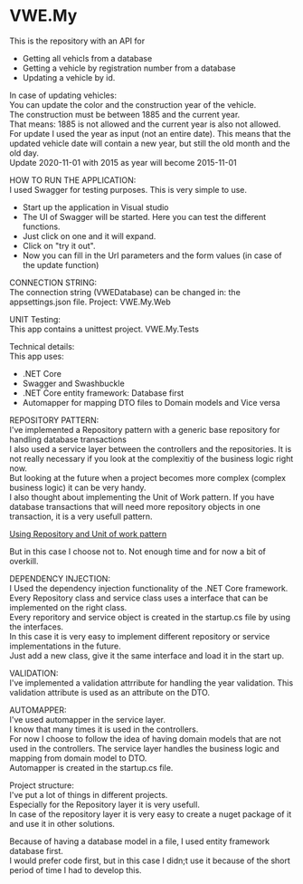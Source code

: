 # VWE.My

This is the repository with an API for  

- Getting all vehicls from a database
- Getting a vehicle by registration number from a database
- Updating a vehicle by id. 

In case of updating vehicles:  
  You can update the color and the construction year of the vehicle.  
  The construction must be between 1885 and the current year.  
  That means: 1885 is not allowed and the current year is also not allowed.  
  For update I used the year as input (not an entire date). This means that the updated vehicle date will contain a new year, but still the old month and the old day.  
      Update 2020-11-01 with 2015 as year will become 2015-11-01
      
 HOW TO RUN THE APPLICATION:   
  I used Swagger for testing purposes. This is very simple to use.  
  - Start up the application in Visual studio
  - The UI of Swagger will be started. Here you can test the different functions.
  - Just click on one and it will expand.
  - Click on "try it out". 
  - Now you can fill in the Url parameters and the form values (in case of the update function)
    
  CONNECTION STRING:  
  The connection string (VWEDatabase) can be changed in: 
  the appsettings.json file.
  Project: VWE.My.Web
  
  UNIT Testing:  
  This app contains a unittest project.
  VWE.My.Tests
  
  Technical details:  
  This app uses:
  - .NET Core
  - Swagger and Swashbuckle
  - .NET Core entity framework: Database first
  - Automapper for mapping DTO files to Domain models and Vice versa
  
  REPOSITORY PATTERN:  
  I've implemented a Repository pattern with a generic base repository for handling database transactions  
  I also used a service layer between the controllers and the repositories. It is not really necessary if you look at the complexitiy of the business logic right now.  
  But looking at the future when a project becomes more complex (complex business logic) it can be very handy.  
  I also thought about implementing the Unit of Work pattern. If you have database transactions that will need more repository objects in one transaction, it is a very usefull pattern.  
  
  <a href="https://docs.microsoft.com/en-us/aspnet/mvc/overview/older-versions/getting-started-with-ef-5-using-mvc-4/implementing-the-repository-and-unit-of-work-patterns-in-an-asp-net-mvc-application">Using Repository and Unit of work pattern</a>  
  
  But in this case I choose not to. Not enough time and for now a bit of overkill.
  
  DEPENDENCY INJECTION:    
  I Used the dependency injection functionality of the .NET Core framework. Every Repository class and service class uses a interface that can be implemented on the right class.  
  Every reporitory and service object is created in the startup.cs file by using the interfaces.  
  In this case it is very easy to implement different repository or service implementations in the future.  
  Just add a new class, give it the same interface and load it in the start up.  
  
  VALIDATION:  
  I've implemented a validation attrribute for handling the year validation. This validation attribute is used as an attribute on the DTO.  
  
  AUTOMAPPER:  
  I've used automapper in the service layer.  
  I know that many times it is used in the controllers.  
  For now I choose to follow the idea of having domain models that are not used in the controllers. The service layer handles the business logic and mapping from domain model to DTO.  
  Automapper is created in the startup.cs file.  
  
  Project structure:  
  I've put a lot of things in different projects.  
  Especially for the Repository layer it is very usefull.  
  In case of the repository layer it is very easy to create a nuget package of it and use it in other solutions.  
  
  Because of having a database model in a file, I used entity framework database first.  
  I would prefer code first, but in this case I didn;t use it because of the short period of time I had to develop this.  
  
  
  
  
  
